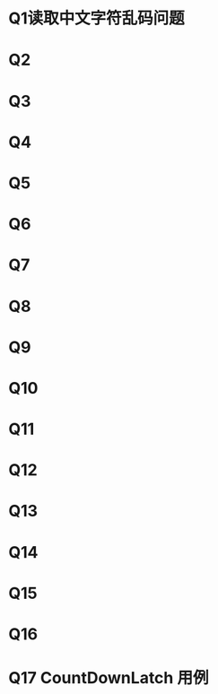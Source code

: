 # Q1读取中文字符乱码问题
# Q2
# Q3
# Q4
# Q5
# Q6
# Q7
# Q8
# Q9
# Q10
# Q11
# Q12
# Q13
# Q14
# Q15
# Q16
# Q17 CountDownLatch 用例

